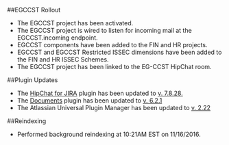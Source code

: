 ##EGCCST Rollout

- The EGCCST project has been activated.
- The EGCCST project is wired to listen for incoming mail at the EGCCST.incoming endpoint.
- EGCCST components have been added to the FIN and HR projects.
- EGCCST and EGCCST Restricted ISSEC dimensions have been added to the FIN and HR ISSEC Schemes.
- The EGCCST project has been linked to the EG-CCST HipChat room.

##Plugin Updates

- The [HipChat for JIRA](plugin_hipchat) plugin has been updated to [v. 7.8.28.](https://marketplace.atlassian.com/plugins/com.atlassian.labs.hipchat.hipchat-for-jira-plugin/versions)
- The [Documents](plugin_documents) plugin has been updated to [v. 6.2.1](https://marketplace.atlassian.com/plugins/com.stonikbyte.jira.plugins.project-docs-plugin/versions)
- The Atlassian Universal Plugin Manager has been updated to [v. 2.22](https://marketplace.atlassian.com/plugins/com.atlassian.upm.atlassian-universal-plugin-manager-plugin/versions)

##Reindexing

- Performed background reindexing at 10:21AM EST on 11/16/2016.

